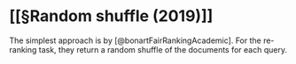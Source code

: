 # [[§Random shuffle (2019)]]

The simplest approach is by [@bonartFairRankingAcademic]. For the re-ranking task, they return a random shuffle of the documents for each query.